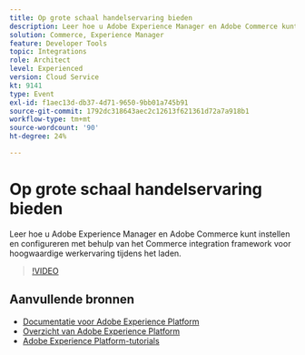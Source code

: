 ```yaml
---
title: Op grote schaal handelservaring bieden
description: Leer hoe u Adobe Experience Manager en Adobe Commerce kunt instellen en configureren met behulp van het Commerce integration framework voor hoogwaardige werkervaring tijdens het laden.
solution: Commerce, Experience Manager
feature: Developer Tools
topic: Integrations
role: Architect
level: Experienced
version: Cloud Service
kt: 9141
type: Event
exl-id: f1aec13d-db37-4d71-9650-9bb01a745b91
source-git-commit: 1792dc318643aec2c12613f621361d72a7a918b1
workflow-type: tm+mt
source-wordcount: '90'
ht-degree: 24%

---
```


# Op grote schaal handelservaring bieden

Leer hoe u Adobe Experience Manager en Adobe Commerce kunt instellen en configureren met behulp van het Commerce integration framework voor hoogwaardige werkervaring tijdens het laden.

>[!VIDEO](https://video.tv.adobe.com/v/337582/?quality=12&learn=on&hidetitle=true)

## Aanvullende bronnen

- [Documentatie voor Adobe Experience Platform](https://experienceleague.adobe.com/docs/experience-platform.html)
- [Overzicht van Adobe Experience Platform](https://experienceleague.adobe.com/docs/experience-platform/landing/home.html)
- [Adobe Experience Platform-tutorials](https://experienceleague.adobe.com/docs/platform-learn/tutorials/overview.html?lang=nl)
